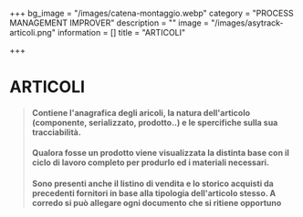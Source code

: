 +++
bg_image = "/images/catena-montaggio.webp"
category = "PROCESS MANAGEMENT IMPROVER"
description = ""
image = "/images/asytrack-articoli.png"
information = []
title = "ARTICOLI"

+++
# ARTICOLI

> #### Contiene l'anagrafica degli aricoli, la natura dell'articolo (componente, serializzato, prodotto..) e le spercifiche sulla sua tracciabilità.
>
> #### Qualora fosse un prodotto viene visualizzata la distinta base con il ciclo di lavoro completo per produrlo ed i materiali necessari.
>
> #### Sono presenti anche il listino di vendita e lo storico acquisti da precedenti fornitori in base alla tipologia dell'articolo stesso. A corredo si può allegare ogni documento che si ritiene opportuno